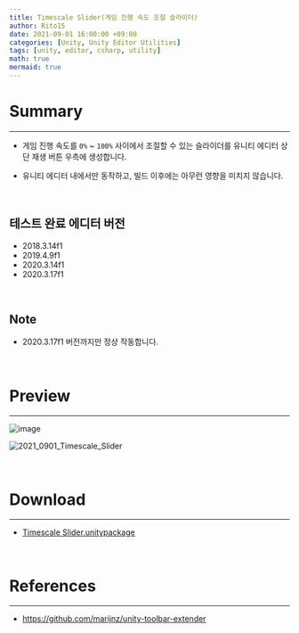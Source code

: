 ```yaml
---
title: Timescale Slider(게임 진행 속도 조절 슬라이더)
author: Rito15
date: 2021-09-01 16:00:00 +09:00
categories: [Unity, Unity Editor Utilities]
tags: [unity, editor, csharp, utility]
math: true
mermaid: true
---
```


# Summary
---
- 게임 진행 속도를 `0%` ~ `100%` 사이에서 조절할 수 있는 슬라이더를 유니티 에디터 상단 재생 버튼 우측에 생성합니다.

- 유니티 에디터 내에서만 동작하고, 빌드 이후에는 아무런 영향을 미치지 않습니다.

<br>

## 테스트 완료 에디터 버전

- 2018.3.14f1
- 2019.4.9f1
- 2020.3.14f1
- 2020.3.17f1

<br>

## Note

- 2020.3.17f1 버전까지만 정상 작동합니다.

<br>

# Preview
---

![image](https://user-images.githubusercontent.com/42164422/131628607-d68fcb8b-05d8-4718-a4a6-01b1f6d63b48.png)

![2021_0901_Timescale_Slider](https://user-images.githubusercontent.com/42164422/131711463-0c2f03a3-e044-42ed-ab7d-f54c38ebf500.gif)

<br>

# Download
---
- [Timescale Slider.unitypackage](https://github.com/rito15/Unity-Useful-Editor-Assets/releases/download/1.04/Timescale-Slider.unitypackage)

<br>


# References
---
- <https://github.com/marijnz/unity-toolbar-extender>